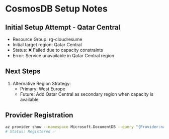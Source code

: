 # CosmosDB Setup Notes

## Initial Setup Attempt - Qatar Central
- Resource Group: rg-cloudresume
- Initial target region: Qatar Central
- Status: ❌ Failed due to capacity constraints
- Error: Service unavailable in Qatar Central region

## Next Steps
1. Alternative Region Strategy:
   - Primary: West Europe
   - Future: Add Qatar Central as secondary region when capacity is available

## Provider Registration
```bash
az provider show --namespace Microsoft.DocumentDB --query "{Provider:namespace, Status:registrationState}" --output table
# Status: Registered ✅
